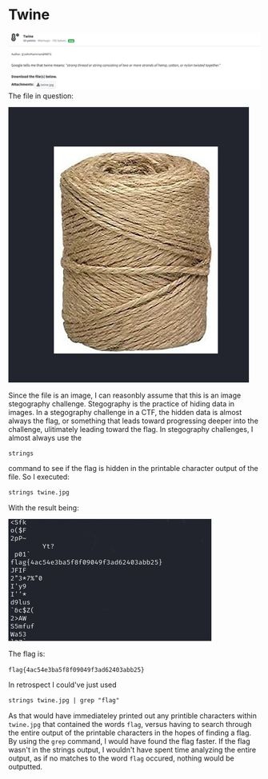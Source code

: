 # Twine
![](../images/twine-part-1.png)
The file in question:

![](../images/twine-part-2.png)

Since the file is an image, I can reasonbly assume that this is an image stegography challenge. Stegography is the practice of hiding data in images. In a stegography challenge in a CTF, the hidden data is almost always the flag, or something that leads toward progressing deeper into the challenge, ulitimately leading toward the flag. In stegography challenges, I almost always use the 
```txt
strings
```
command to see if the flag is hidden in the printable character output of the file. So I executed:

```txt
strings twine.jpg
```
With the result being:

![](../images/twine-part-3.png)

The flag is: 

`flag{4ac54e3ba5f8f09049f3ad62403abb25}`

In retrospect I could've just used 

```txt
strings twine.jpg | grep "flag"
```
As that would have immediateley printed out any printible characters within `twine.jpg` that contained the words `flag`, versus having to search through the entire output of the printable characters in the hopes of finding a flag. By using the `grep` command, I would have found the flag faster. If the flag wasn't in the strings output, I wouldn't have spent time analyzing the entire output, as if no matches to the word `flag` occured, nothing would be outputted. 
